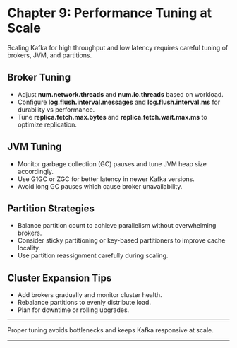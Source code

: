 
# Chapter 9: Performance Tuning at Scale

Scaling Kafka for high throughput and low latency requires careful tuning of brokers, JVM, and partitions.

## Broker Tuning

- Adjust **num.network.threads** and **num.io.threads** based on workload.
- Configure **log.flush.interval.messages** and **log.flush.interval.ms** for durability vs performance.
- Tune **replica.fetch.max.bytes** and **replica.fetch.wait.max.ms** to optimize replication.

## JVM Tuning

- Monitor garbage collection (GC) pauses and tune JVM heap size accordingly.
- Use G1GC or ZGC for better latency in newer Kafka versions.
- Avoid long GC pauses which cause broker unavailability.

## Partition Strategies

- Balance partition count to achieve parallelism without overwhelming brokers.
- Consider sticky partitioning or key-based partitioners to improve cache locality.
- Use partition reassignment carefully during scaling.

## Cluster Expansion Tips

- Add brokers gradually and monitor cluster health.
- Rebalance partitions to evenly distribute load.
- Plan for downtime or rolling upgrades.

---

Proper tuning avoids bottlenecks and keeps Kafka responsive at scale.

---
